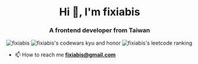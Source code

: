 <h1 align="center">Hi 👋, I'm fixiabis</h1>
<h3 align="center">A frontend developer from Taiwan</h3>

<p align="left"> <img src="https://komarev.com/ghpvc/?username=fixiabis&label=Profile%20views&color=0e75b6&style=flat" alt="fixiabis" /> <img src="https://www.codewars.com/users/fixiabis/badges/micro" alt="fixiabis's codewars kyu and honor" /> <img src="https://img.shields.io/badge/dynamic/json?style=flat-square&labelColor=black&color=%23ffa116&label=Ranking&query=ranking&url=https%3A%2F%2Fleetcode-badge.vercel.app%2Fapi%2Fusers%2Ffixiabis&logo=leetcode&logoColor=yellow" alt="fixiabis's leetcode ranking" /></p>

- 📫 How to reach me **fixiabis@gmail.com**
